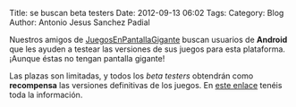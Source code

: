 Title: se buscan beta testers
Date: 2012-09-13 06:02
Tags: 
Category: Blog
Author: Antonio Jesus Sanchez Padial

Nuestros amigos de [JuegosEnPantallaGigante](http://juegosenpantallagigante.com) buscan usuarios de **Android** que les ayuden a testear las versiones de sus juegos para esta plataforma. ¡Aunque éstas no tengan pantalla gigante!

Las plazas son limitadas, y todos los *beta testers* obtendrán como **recompensa** las versiones definitivas de los juegos. En [este enlace](http://juegosenpantallagigante.com/aplicaciones-para-android) tenéis toda la información.

